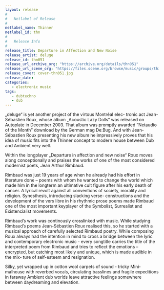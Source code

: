 ```yaml
---
layout: release
#
#   Netlabel of Release
#
netlabel_name: Thinner
netlabel_id: thn
#
#   Release Info
#
release_title: Departure in Affection and New Noise
release_artist: deluge
release_id: thn051
release_url_archive_org: "https://archive.org/details/thn051"
release_url_scene_org: "https://files.scene.org/browse/music/groups/thinner/zip/"
release_cover: cover-thn051.jpg
release_date: 
categories:
   - electronic music
tags:
   - dubtechno
   - dub
---
```

„deluge“ is yet another project of the virtous Montréal elec-
tronic act Jean-Sébastien Roux, whose album „Acoustic Lazy 
Dolls“ was released on Autoplate in December 2003. That album 
was promptly awarded “Netaudio of the Month” download by the 
German mag De:Bug. And with Jean-Sébastien Roux presenting his 
new album he impressively proves that his idea of music fits 
into the Thinner concept to modern house between Dub and Ambient 
very well.

Within the longplayer „Departure in affection and new noise“ 
Roux moves along conceptionally and praises the works of one of 
the most considered modernist poets, Jean Arthur Rimbaud. 

Rimbaud was just 19 years of age when he already had his effort 
in literature done – poems with whom he wanted to change the 
world which made him in the longterm an ultimative cult figure 
after his early death of cancer. A lyrical revolt against all 
conventions of society, morality and religion. Synesthesis, 
introducing slacking verse- constructions and the development of 
the vers libre in his rhythmic prose poems made Rimbaud one of 
the most important keyplayer of the Symbolist, Surrealist and 
Existencialist movements.

Rimbaud’s work was continously crosslinked with music. While 
studying Rimbaud’s poems Jean-Sébastien Roux realised this, so 
he started with a musical approach of carefully selected Rimbaud 
poetry. While composing Roux always had the intention in mind to 
cross a bridge between the lyric and contemporary electronic 
music - every songtitle carries the title of the interpreted poem 
from Rimbaud and tries to reflect the emotions – encrypted, but 
catching most likely and unique, which is made audible in the mix-
ture of self-esteem and resignation.

Silky, yet wrapped up in cotton wool carpets of sound - tricky Mini-
malhouse with reverbed vocals, circulating basslines and fragile 
expeditions in faraway Ambient dub worlds leave attractive feelings 
somewhere between daydreaming and elevation. 